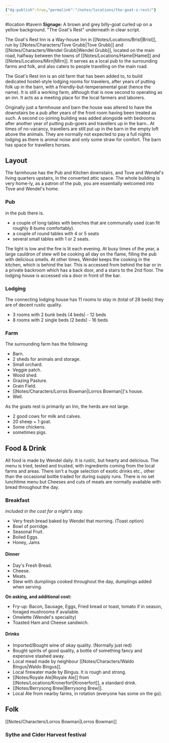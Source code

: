 ```yaml
---
{"dg-publish":true,"permalink":"/notes/locations/the-goat-s-rest/"}
---
```


#location #tavern
**Signage:** A brown and grey billy-goat curled up on a yellow background.  "The Goat's Rest" underneath in clear script.

The Goat's Rest Inn is a Way-house Inn in [[Notes/Locations/Brist\|Brist]], run by [[Notes/Characters/Tove Grubb\|Tove Grubb]] and [[Notes/Characters/Wendel Grubb\|Wendel Grubb]], located on the main road, halfway between the towns of [[Notes/Locations/Hamel\|Hamel]] and [[Notes/Locations/Mirn\|Mirn]].
It serves as a local pub to the surrounding farms and folk, and also caters to people travelling on the main road.

The Goat's Rest inn is an old farm that has been added to, to build dedicated hostel-style lodging rooms for travelers, after years of putting folk up in the barn, with a friendly-but-temperamental goat (hence the name). It is still a working farm, although that is now second to operating as an inn.
It acts as a meeting place for the local farmers and laborers.

Originally just a farmhouse and barn the house was altered to have the downstairs be a pub after years of the front room having been treated as such. A second co-joining building was added alongside with bedrooms after another year of putting pub-goers and travellers up in the barn.. At times of no-vacancy, travellers are still put up in the barn in the empty loft above the animals. They are normally not expected to pay a full nights lodging as there is animal noise and only some straw for comfort.
The barn has space for travellers horses.

## Layout
The farmhouse has the Pub and Kitchen downstairs, and Tove and Wendel's living quarters upstairs, in the converted attic space. The whole building is very home-ly, as a patron of the pub, you are essentially welcomed into Tove and Wendel's home. 

### Pub
in the pub there is.
* a couple of long tables with benches that are communally used (can fit roughly 8 bums comfortably).
* a couple of round tables with 4 or 5 seats
* several small tables with 1 or 2 seats. 

The light is low and the fire is lit each evening. At busy times of the year, a large cauldron of stew will be cooking all day on the flame, filling the pub with delicious smells. At other times, Wendel keeps the cooking in the kitchen, which is behind the bar. 
This is accessed from behind the bar or in a private backroom which has a back door, and a stairs to the 2nd floor.
The lodging house is accessed via a door in front of the bar.

### Lodging
The connecting lodging house has 11 rooms to stay in (total of 28 beds) they are of decent rustic quality.
* 3 rooms with 2 bunk beds (4 beds) - 12 beds
* 8 rooms with 2 single beds (2 beds) - 16 beds

### Farm
The surrounding farm has the following:
* Barn.
* 2 sheds for animals and storage.
* Small orchard.
* Veggie patch.
* Wood shed.
* Grazing Pasture.
* Grain Field.
* [[Notes/Characters/Lorros Bowman\|Lorros Bowman]]'s house.
* Well.

As the goats rest is primarily an Inn, the herds are not large.
* 2 good cows for milk and calves.
* 20 sheep + 1 goat.
* Some chickens.
* sometimes pigs.

## Food & Drink
All food is made by Wendel daily. It is rustic, but hearty and delicious. The menu is tried, tested and trusted, with ingredients coming from the local farms and areas.
There isn't a huge selection of exotic drinks etc., other than the occasional bottle traded for during supply runs.
There is no set lunchtime menu but Cheeses and cuts of meats are normally available with bread throughout the day.

### Breakfast 
*included in the cost for a night's stay.*
- Very fresh bread baked by Wendel that morning. (Toast option)
- Bowl of porridge.
- Seasonal Fruit.
- Boiled Eggs.
- Honey, Jams

#### Dinner
- Day's Fresh Bread.
- Cheese.
- Meats.
- Stew with dumplings cooked throughout the day, dumplings added when serving.

**On asking, and additional cost:**
- Fry-up: Bacon, Sausage, Eggs, Fried bread or toast, tomato if in season, foraged mushrooms if available.
- Omelette (Wendel's speciality)
- Toasted Ham and Cheese sandwich.

#### Drinks
- Imported/Bought wine of okay quality. (Normally just red)
- Bought spirits of good quality, a bottle of something fancy and expensive stashed away.
- Local mead made by neighbour [[Notes/Characters/Waldo Bingus\|Waldo Bingus]].
- Local firewater made by Bingus. It is rough and strong.
- [[Notes/Royale Ale\|Royale Ale]] from [[Notes/Locations/Kronerfort\|Kronerfort]], a standard drink.
- [[Notes/Berrysong Brew\|Berrysong Brew]].
- Local Ale from nearby farms, in rotation (everyone has some on the go).

## Folk
[[Notes/Characters/Lorros Bowman\|Lorros Bowman]]

### Sythe and Cider Harvest festival
